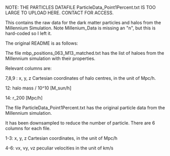 NOTE: THE PARTICLES DATAFILE ParticleData_Point1Percent.txt IS TOO LARGE TO UPLOAD HERE. CONTACT FOR ACCESS.

This contains the raw data for the dark matter particles and halos from the Millennium Simulation. Note Millenium_Data is missing an "n", but this is hard-coded so I left it. 

The original README is as follows:

The file mbp_positions_063_M13_matched.txt has the list of haloes from the Millennium simulation with their properties.

Relevant columns are:

7,8,9 : x, y, z Cartesian coordinates of halo centres, in the unit of Mpc/h.

12: halo mass / 10^10  [M_sun/h]

14: r_200 [Mpc/h]

The file ParticleData_Point1Percent.txt has the original particle data from the Millennium simulation.

It has been downsampled to reduce the number of particle. There are 6 columns for each file. 

1-3: x, y, z Cartesian coordinates, in the unit of Mpc/h

4-6: vx, vy, vz peculiar velocities in the unit of km/s
